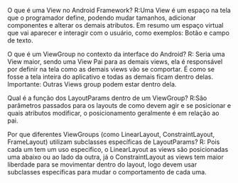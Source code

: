 O que é uma View no Android Framework? 
R:Uma View é um espaço na tela que o programador define, podendo mudar tamanhos, adicionar componentes e alterar os demais atributos. Em resumo um espaço virtual que vai aparecer e interagir com o usuário, como exemplos: Botão e campo de texto.


O que é um ViewGroup no contexto da interface do Android? 
R: Seria uma View maior, sendo uma View Pai para as demais views, ela é responsável por definir na tela como as demais views vão se comportar. É como se fosse a tela inteira do aplicativo e todas as demais ficam dentro delas. Importante: Outras Views group podem estar dentro dela. 


Qual é a função dos LayoutParams dentro de um ViewGroup? 
R:São parâmetros passados para os layouts de como devem agir e se posicionar e quais atributos modificar, o posicionamento geralmente é em relação ao pai.


Por que diferentes ViewGroups (como LinearLayout, ConstraintLayout, FrameLayout) utilizam subclasses específicas de LayoutParams?
R: Pois cada um tem um uso especifico, o LinearLayout as views são posicionadas uma abaixo ou ao lado da outra, já o ConstraintLayout as views tem maior liberdade para se movimentar dentro do layout, logo devem usar subclasses específicas para mudar o comportamento de cada uma.
